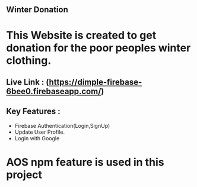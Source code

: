 ## Winter Donation
# This Website is created to get donation for the poor peoples winter clothing.
## Live Link : (https://dimple-firebase-6bee0.firebaseapp.com/)
## Key Features :
 - Firebase Authentication(Login,SignUp)
 - Update User Profile.
 - Login with Google
# AOS npm feature is used in this project